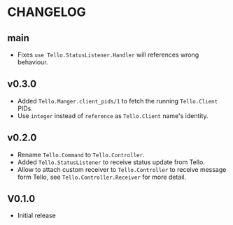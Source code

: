 # CHANGELOG

## main

- Fixes `use Tello.StatusListener.Handler` will references wrong behaviour.

## v0.3.0

- Added `Tello.Manger.client_pids/1` to fetch the running `Tello.Client` PIDs.
- Use `integer` instead of `reference` as `Tello.Client` name's identity.

## v0.2.0

- Rename `Tello.Command` to `Tello.Controller`.
- Added `Tello.StatusListener` to receive status update from Tello.
- Allow to attach custom receiver to `Tello.Controller` to receive message form Tello, see `Tello.Controller.Receiver` for more detail.

## V0.1.0

- Initial release
